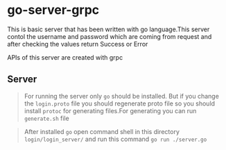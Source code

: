 # go-server-grpc

This is basic server that has been written with go language.This server contol the username and password which are coming from request and after checking the values return Success or Error

APIs of this server are created with grpc

## Server

> For running the server only `go` should be installed. But if you change the `login.proto` file you should regenerate proto file so you should install `protoc` for generating files.For generating you can run `generate.sh` file

> After installed `go` open command shell in this directory `login/login_server/` and run this command `go run ./server.go`
